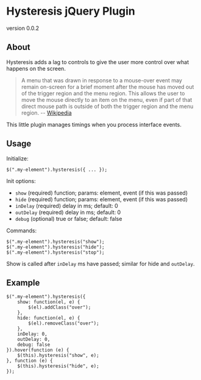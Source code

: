 # Hysteresis jQuery Plugin

version 0.0.2

## About

Hysteresis adds a lag to controls to give the user more control over what happens on the screen.

> A menu that was drawn in response to a mouse-over event may remain on-screen for a brief moment after the mouse has moved out of the trigger region and the menu region. This allows the user to move the mouse directly to an item on the menu, even if part of that direct mouse path is outside of both the trigger region and the menu region. -- [Wikipedia](http://en.wikipedia.org/wiki/Hysteresis)

This little plugin manages timings when you process interface events.


## Usage

Initialize:

    $(".my-element").hysteresis({ ... });

Init options:

* `show` (required) function; params: element, event (if this was passed)
* `hide` (required) function; params: element, event (if this was passed)
* `inDelay` (required) delay in ms; default: 0
* `outDelay` (required) delay in ms; default: 0
* `debug` (optional) true or false; default: false

Commands:

    $(".my-element").hysteresis("show");
    $(".my-element").hysteresis("hide");
    $(".my-element").hysteresis("stop");

Show is called after `inDelay` ms have passed; similar for hide and `outDelay`.

## Example

    $(".my-element").hysteresis({
        show: function(el, e) {
            $(el).addClass("over");
        },
        hide: function(el, e) {
            $(el).removeClass("over");
        },
        inDelay: 0,
        outDelay: 0,
        debug: false
    }).hover(function (e) {
        $(this).hysteresis("show", e);
    }, function (e) {
        $(this).hysteresis("hide", e);
    });

